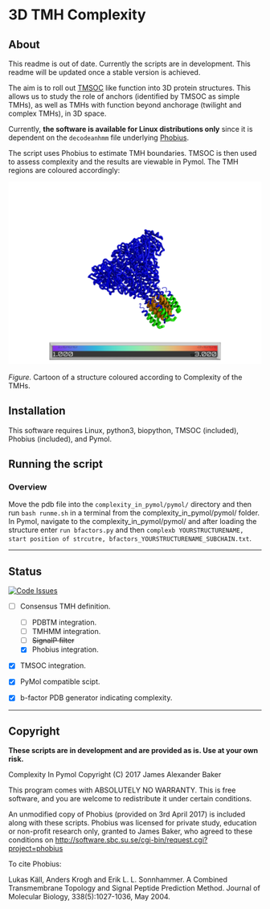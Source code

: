 # 3D TMH Complexity

## About

This readme is out of date. Currently the scripts are in development. This readme will be updated once a stable version is achieved.

The aim is to roll out [TMSOC](http://tmsoc.bii.a-star.edu.sg/) like function into 3D protein structures. This allows us to study the role of anchors (identified by TMSOC as simple TMHs), as well as TMHs with function beyond anchorage (twilight and complex TMHs), in 3D space.

Currently, **the software is available for Linux distributions only** since it is dependent on the `decodeanhmm` file underlying [Phobius](http://software.sbc.su.se/cgi-bin/request.cgi?project=phobius).

The script uses Phobius to estimate TMH boundaries. TMSOC is then used to assess complexity and the results are viewable in Pymol. The TMH regions are coloured accordingly:

![alt text](images/demo.png "A crystal structure coloured by the software.")

_Figure._ Cartoon of a structure coloured according to Complexity of the TMHs.

## Installation

This software requires Linux, python3, biopython, TMSOC (included), Phobius (included), and Pymol.

## Running the script

### Overview

Move the pdb file into the `complexity_in_pymol/pymol/` directory and then run `bash runme.sh` in a terminal from the complexity_in_pymol/pymol/ folder. In Pymol, navigate to the complexity_in_pymol/pymol/ and after loading the structure enter `run bfactors.py` and then `complexb YOURSTRUCTURENAME, start position of strcutre, bfactors_YOURSTRUCTURENAME_SUBCHAIN.txt`. 

<!-- ### Step by step instructions 1\. Move the PDB file you wish to work on into the Pymol directory. For example `cd Downloads/complexity_in_pymol/pymol/1a91.pdb` 2\. In a terminal, navigate to the Pymol folder. For example: `cd Downloads/complexity_in_pymol/pymol` 3\. In a terminal, run the `runme.sh`. This runs a series of commands in order and manages and logs the various input and output files. For example: `bash runme.sh`. 4\. Enter the PDB filename when prompted. If you experience an error during this process, please log it by creating a [new issue](https://github.com/jbkr/complexity_in_pymol/issues/new) on GitHub. 5\. Check that the B-factor files were generated, for example, is there a new file called `bfactors_1a91_A.txt`? 6\. Load up the Pymol application. 7\. Navigate in the application Pymol to the complexity_in_pymol/pymol directory. For example: `cd Downloads/complexity_in_pymol/pymol` 8\. In Pymol load the structure. For example: `load 1a91.pdb` 9\. In Pymol, load the B-factors script. Use `run bfactors.py` 10\. In Pymol run the bfactor function on your desired molecule. For example `complexb 1a91,1, bfactors_1a91_A.txt`. `complexb` is the command. `1a91` is te molecule name in Pymol, `1` means the starting position on that molecule is 1 (this is different for some molecules, be sure to check in the sequence viewer), and `bfactors_1a91_A.txt` is the text file generated by the shell script for that chain. The text file contains a series of numbers corresponding to loop, complex, twilight, or simple. -->

 --------------------------------------------------------------------------------

## Status

[![Code Issues](https://www.quantifiedcode.com/api/v1/project/8a4ca942e31146de8448bb69a75c384f/badge.svg)](https://www.quantifiedcode.com/app/project/8a4ca942e31146de8448bb69a75c384f)

- [ ] Consensus TMH definition.

  - [ ] PDBTM integration.
  - [ ] TMHMM integration.
  - [ ] ~~SignalP filter~~
  - [x] Phobius integration.

- [x] TMSOC integration.

- [x] PyMol compatible scipt.
- [x] b-factor PDB generator indicating complexity.

--------------------------------------------------------------------------------

## Copyright

**These scripts are in development and are provided as is. Use at your own risk.**

Complexity In Pymol Copyright (C) 2017 James Alexander Baker

This program comes with ABSOLUTELY NO WARRANTY. This is free software, and you are welcome to redistribute it under certain conditions.

An unmodified copy of Phobius (provided on 3rd April 2017) is included along with these scripts. Phobius was licensed for private study, education or non-profit research only, granted to James Baker, who agreed to these conditions on <http://software.sbc.su.se/cgi-bin/request.cgi?project=phobius>

To cite Phobius:

Lukas Käll, Anders Krogh and Erik L. L. Sonnhammer. A Combined Transmembrane Topology and Signal Peptide Prediction Method. Journal of Molecular Biology, 338(5):1027-1036, May 2004.
